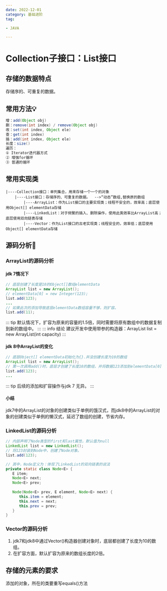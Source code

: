 ```yaml
---
date: 2022-12-01
category: 基础进阶
tag:

- JAVA

---
```


# Collection子接口：List接口

## 存储的数据特点

存储序的、可重复的数据。

## 常用方法💡

```java
增：add(Object obj)
删：remove(int index) / remove(Object obj)
改：set(int index, Object ele)
查：get(int index)
插：add(int index, Object ele)
长度：size()
遍历：
① Iterator迭代器方式
② 增强for循环
③ 普通的循环
```

## 常用实现类

```text
|----Collection接口：单列集合，用来存储一个一个的对象
	|----List接口：存储序的、可重复的数据。  -->“动态”数组,替换原的数组
		|----ArrayList：作为List接口的主要实现类；线程不安全的，效率高；底层使用Object[] elementData存储
		|----LinkedList：对于频繁的插入、删除操作，使用此类效率比ArrayList高；底层使用双向链表存储
		|----Vector：作为List接口的古老实现类；线程安全的，效率低；底层使用Object[] elementData存储
```

## 源码分析🔔

### ArrayList的源码分析

#### jdk 7情况下

```java {1,3,6}
// 底层创建了长度是10的Object[]数组elementData
ArrayList list = new ArrayList();
// elementData[0] = new Integer(123);
list.add(123);
...
// 如果此次的添加导致底层elementData数组容量不够，则扩容。
list.add(11);
```

::: tip
默认情况下，扩容为原来的容量的1.5倍，同时需要将原有数组中的数据复制到新的数组中。
:::
::: info 结论
建议开发中使用带参的构造器：ArrayList list = new ArrayList(int capacity)
:::

#### jdk 8中ArrayList的变化

```java {1,3}
// 底层Object[] elementData初始化为{}.并没创建长度为10的数组
ArrayList list = new ArrayList();
// 第一次调用add()时，底层才创建了长度10的数组，并将数据123添加到elementData[0]
list.add(123);
...
```

::: tip
后续的添加和扩容操作与jdk 7 无异。
:::

#### 小结

jdk7中的ArrayList的对象的创建类似于单例的饿汉式，而jdk8中的ArrayList的对象的创建类似于单例的懒汉式，延迟了数组的创建，节省内存。

### LinkedList的源码分析

```java {1,3,6}
// 内部声明了Node类型的first和last属性，默认值为null
LinkedList list = new LinkedList();
// 将123封装到Node中，创建了Node对象。
list.add(123);

// 其中，Node定义为：体现了LinkedList的双向链表的说法
private static class Node<E> {
   E item;
   Node<E> next;
   Node<E> prev;
   
   Node(Node<E> prev, E element, Node<E> next) {
      this.item = element;
      this.next = next;
      this.prev = prev;
   }
}
```

### Vector的源码分析

1. jdk7和jdk8中通过Vector()构造器创建对象时，底层都创建了长度为10的数组。
2. 在扩容方面，默认扩容为原来的数组长度的2倍。

## 存储的元素的要求

添加的对象，所在的类要重写equals()方法
